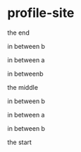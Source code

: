 # profile-site
the end

in between b

in between a

in betweenb 

the middle

in between b

in between a

in between b

the start
